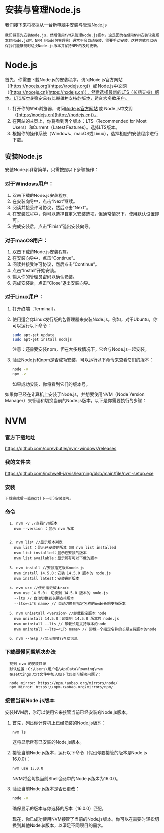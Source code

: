 # 安装与管理Node.js

我们接下来将模拟从一台新电脑中安装与管理Node.js


```我们将首先安装Node.js，然后使用NVM来管理Node.js版本。这是因为在使用NVM安装较高版本的Node.js时，NPM（Node包管理器）通常不会自动安装，需要手动安装。这种方式可以确保我们能够随时切换Node.js版本并保持NPM的及时更新。```


# Node.js

首先，你需要下载Node.js的安装程序。访问Node.js官方网站（[https://nodejs.org](https://nodejs.org)）或 Node.js中文网（[https://nodejs.cn](https://nodejs.cn)），然后选择最新的LTS（长期支持）版本。LTS版本是稳定且有长期维护支持的版本，适合大多数用户。

1. 打开你的Web浏览器，访问[Node.js官方网站](https://nodejs.org) 或 Node.js中文网（[https://nodejs.cn](https://nodejs.cn)）。
2. 在网站的主页上，你将看到两个版本：LTS（Recommended for Most Users）和Current（Latest Features）。选择LTS版本。
3. 根据你的操作系统（Windows、macOS或Linux），选择相应的安装程序进行下载。

## 安装Node.js

安装Node.js非常简单，只需按照以下步骤操作：

### 对于Windows用户：

1. 双击下载的Node.js安装程序。
2. 在安装向导中，点击“Next”继续。
3. 阅读并接受许可协议，然后点击“Next”。
4. 在安装过程中，你可以选择自定义安装选项，但通常情况下，使用默认设置即可。
5. 完成安装后，点击“Finish”退出安装向导。

### 对于macOS用户：

1. 双击下载的Node.js安装程序。
2. 在安装向导中，点击“Continue”。
3. 阅读并接受许可协议，然后点击“Continue”。
4. 点击“Install”开始安装。
5. 输入你的管理员密码以确认安装。
6. 完成安装后，点击“Close”退出安装向导。

### 对于Linux用户：

1. 打开终端（Terminal）。
2. 使用适合你Linux发行版的包管理器来安装Node.js。例如，对于Ubuntu，你可以运行以下命令：

   ```bash
   sudo apt-get update
   sudo apt-get install nodejs
   ```

   注意：还需要安装npm，但在大多数情况下，它会与Node.js一起安装。

3. 验证Node.js和npm是否成功安装，可以运行以下命令来查看它们的版本：

   ```bash
   node -v
   npm -v
   ```

   如果成功安装，你将看到它们的版本号。


如果你已经在计算机上安装了Node.js，并想要使用NVM（Node Version Manager）来管理和切换当前的Node.js版本，以下是你需要执行的步骤：

# NVM

### 官方下载地址
https://github.com/coreybutler/nvm-windows/releases
### 我的文件夹
https://github.com/inchwell-jarvis/learning/blob/main/file/nvm-setup.exe
### 安装

``` 
下载完成后一直next(下一步)安装即可。 
```

### 命令
``` 
  1. nvm -v //查看nvm版本
    nvm --version ：显示 nvm 版本
  
  
  2. nvm list //显示版本列表
    nvm list ：显示已安装的版本（同 nvm list installed
    nvm list installed：显示已安装的版本
    nvm list available：显示所有可以下载的版本
  
  3. nvm install //安装指定版本node.js
    nvm install 14.5.0：安装 14.5.0 版本的 node.js
    nvm install latest：安装最新版本
  
  4. nvm use //使用指定版本node
    nvm use 14.5.0： 切换到 14.5.0 版本的 node.js
    --lts // 自动切换到长期支持版本
    --lts=<LTS name> // 自动切换到指定名称的node长期支持版本
  
  5. nvm uninstall <version> //卸载指定版本 node
    nvm uninstall 14.5.0：卸载到 14.5.0 版本的 node.js
    nvm uninstall --lts // 卸载长期支持版本的node
    nvm uninstall --lts=<LTS name> // 卸载一个指定名称的长期支持版本的node
  
  6. nvm --help //显示命令行帮助信息
```

### 下载缓慢问题解决办法
``` 
  找到 nvm 的安装目录
  默认位置：C:\Users\用户名\AppData\Roaming\nvm
  在settings.txt文件中加入如下代码即可解决问题了：
```
```
  node_mirror: https://npm.taobao.org/mirrors/node/
  npm_mirror: https://npm.taobao.org/mirrors/npm/
```

### 接管当前Node.js版本

安装NVM后，你可以使用它来接管当前已经安装的Node.js版本。

1. 首先，列出你计算机上已经安装的Node.js版本：

   ```bash
   nvm ls
   ```

   这将显示所有已安装的Node.js版本。

2. 接管当前Node.js版本，运行以下命令（假设你要接管的版本是Node.js 16.0.0）：

   ```bash
   nvm use 16.0.0
   ```

   NVM将会切换当前Shell会话中的Node.js版本为16.0.0。

3. 验证当前Node.js版本是否已更改：

   ```bash
   node -v
   ```

    确保显示的版本与你选择的版本（16.0.0）匹配。

    现在，你已成功使用NVM接管了当前的Node.js版本。你可以在需要时轻松切换到其他Node.js版本，以满足不同项目的需求。

